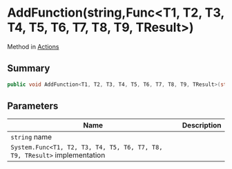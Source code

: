 # AddFunction(string,Func\<T1, T2, T3, T4, T5, T6, T7, T8, T9, TResult>)

Method in [Actions](./)

## Summary

```csharp
public void AddFunction<T1, T2, T3, T4, T5, T6, T7, T8, T9, TResult>(string name, Func<T1, T2, T3, T4, T5, T6, T7, T8, T9, TResult> implementation);
```

## Parameters

| Name                                                                      | Description |
| ------------------------------------------------------------------------- | ----------- |
| `string` name                                                             |             |
| `System.Func<T1, T2, T3, T4, T5, T6, T7, T8, T9, TResult>` implementation |             |
